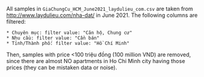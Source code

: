 All samples in   `GiaChungCu_HCM_June2021_laydulieu_com.csv` are taken from http://www.laydulieu.com/nha-dat/ in June 2021. The following columns are filtered:

    * Chuyên mục: filter value: "Căn hộ, Chung cư"
    * Nhu cầu: filter value: "Cần bán"
    * Tỉnh/Thành phố: filter value: "Hồ Chí Minh"

Then, samples with price <100 triệu đồng (100 million VND) are removed, since there are almost NO apartments in Ho Chi Minh city having those prices (they can be mistaken data or noise).


